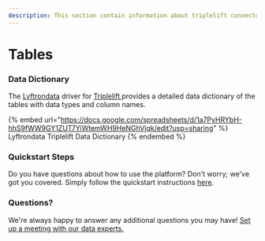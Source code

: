 ```yaml
---
description: This section contain information about triplelift connector tables information
---
```


# Tables

### Data Dictionary

The [Lyftrondata](https://www.lyftrondata.com/) driver for [Triplelift](https://www.lyftrondata.com/integration/triplelift/)[ ](https://www.lyftrondata.com/integration/triplelift/)provides a detailed data dictionary of the tables with data types and column names.

{% embed url="https://docs.google.com/spreadsheets/d/1a7PyHRYbH-hhS9fWW9GY1ZUT7YiWtemWH9HeNGhVjqk/edit?usp=sharing" %}
Lyftrondata Triplelift Data Dictionary
{% endembed %}

### Quickstart Steps

Do you have questions about how to use the platform? Don't worry; we've got you covered. Simply follow the quickstart instructions [here](../../../../quickstart-steps.md).

### Questions? <a href="#questions" id="questions"></a>

We're always happy to answer any additional questions you may have! [Set up a meeting with our data experts.](https://www.lyftrondata.com/book-a-meeting/)

